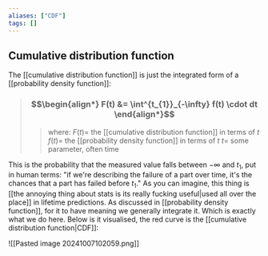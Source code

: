```yaml
---
aliases: ["CDF"]
tags: []
---
```


## Cumulative distribution function

The [[cumulative distribution function]] is just the integrated form of a [[probability density function]]:

> ### $$\begin{align*} F(t) &= \int^{t_{1}}_{-\infty} f(t) \cdot dt \end{align*}$$
>> where:
>> $F(t)=$ the [[cumulative distribution function]] in terms of $t$
>> $f(t)=$ the [[probability density function]] in terms of $t$
>> $t=$ some parameter, often time 

This is the probability that the measured value falls between $-\infty$ and $t_{1}$, put in human terms: "if we're describing the failure of a part over time, it's the chances that a part has failed before $t_{1}$." As you can imagine, this thing is [[the annoying thing about stats is its really fucking useful|used all over the place]] in lifetime predictions.
As discussed in [[probability density function]], for it to have meaning we generally integrate it. Which is exactly what we do here. Below is it visualised, the red curve is the [[cumulative distribution function|CDF]]:

![[Pasted image 20241007102059.png]]

